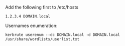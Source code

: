 Add the following first to /etc/hosts
```HOSTS
1.2.3.4 DOMAIN.local
```

Usernames enumeration:
```Shell
kerbrute userenum --dc DOMAIN.local -d DOMAIN.local /usr/share/wordlists/userlist.txt
```

